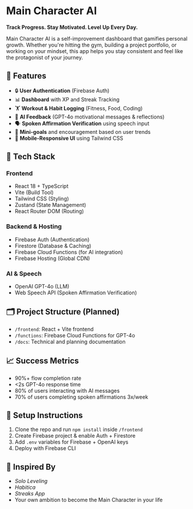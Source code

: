 
# Main Character AI

**Track Progress. Stay Motivated. Level Up Every Day.**

Main Character AI is a self-improvement dashboard that gamifies personal growth. Whether you're hitting the gym, building a project portfolio, or working on your mindset, this app helps you stay consistent and feel like the protagonist of your journey.

## 🚀 Features

* 🔒 **User Authentication** (Firebase Auth)
* 📊 **Dashboard** with XP and Streak Tracking
* 🏋️ **Workout & Habit Logging** (Fitness, Food, Coding)
* 🧠 **AI Feedback** (GPT-4o motivational messages & reflections)
* 🗣️ **Spoken Affirmation Verification** using speech input
* 🎯 **Mini-goals** and encouragement based on user trends
* 📱 **Mobile-Responsive UI** using Tailwind CSS

## 🧱 Tech Stack

### Frontend

* React 18 + TypeScript
* Vite (Build Tool)
* Tailwind CSS (Styling)
* Zustand (State Management)
* React Router DOM (Routing)

### Backend & Hosting

* Firebase Auth (Authentication)
* Firestore (Database & Caching)
* Firebase Cloud Functions (for AI integration)
* Firebase Hosting (Global CDN)

### AI & Speech

* OpenAI GPT-4o (LLM)
* Web Speech API (Spoken Affirmation Verification)

## 🗂️ Project Structure (Planned)

* `/frontend`: React + Vite frontend
* `/functions`: Firebase Cloud Functions for GPT-4o
* `/docs`: Technical and planning documentation

## 📈 Success Metrics

* 90%+ flow completion rate
* <2s GPT-4o response time
* 80% of users interacting with AI messages
* 70% of users completing spoken affirmations 3x/week

## 🔧 Setup Instructions

1. Clone the repo and run `npm install` inside `/frontend`
2. Create Firebase project & enable Auth + Firestore
3. Add `.env` variables for Firebase + OpenAI keys
4. Deploy with Firebase CLI

## 🧠 Inspired By

* *Solo Leveling*
* *Habitica*
* *Streaks App*
* Your own ambition to become the Main Character in your life
